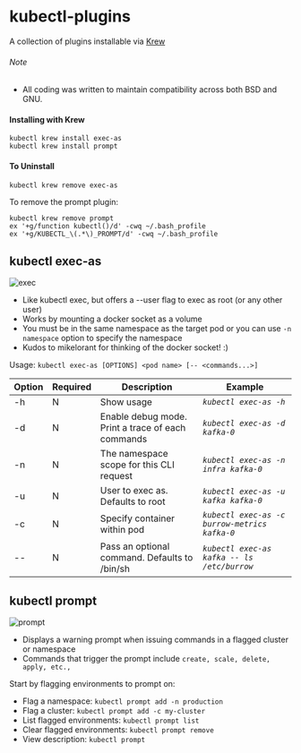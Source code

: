 # kubectl-plugins
A collection of plugins installable via [Krew](https://github.com/GoogleContainerTools/krew)

###### Note
- All coding was written to maintain compatibility across both BSD and GNU.

#### Installing with Krew
```
kubectl krew install exec-as
kubectl krew install prompt
```

#### To Uninstall
```
kubectl krew remove exec-as
```
To remove the prompt plugin:
```
kubectl krew remove prompt
ex '+g/function kubectl()/d' -cwq ~/.bash_profile
ex '+g/KUBECTL_\(.*\)_PROMPT/d' -cwq ~/.bash_profile
```


## kubectl exec-as
![exec](https://user-images.githubusercontent.com/22456127/54227565-97ae8d80-44d6-11e9-907c-8297a8b54010.gif)
- Like kubectl exec, but offers a --user flag to exec as root (or any other user)
- Works by mounting a docker socket as a volume
- You must be in the same namespace as the target pod or you can use ```-n namespace``` option to specify the namespace
- Kudos to mikelorant for thinking of the docker socket! :)

Usage: ```kubectl exec-as [OPTIONS] <pod name> [-- <commands...>]```

Option | Required | Description | Example
------------- | ------------- | ------------- | -------------
-h | N | Show usage | *`kubectl exec-as -h`*
-d | N | Enable debug mode. Print a trace of each commands |  *`kubectl exec-as -d kafka-0`*
-n | N | The namespace scope for this CLI request | *`kubectl exec-as -n infra kafka-0`*
-u | N | User to exec as. Defaults to root | *`kubectl exec-as -u kafka kafka-0`*
-c | N | Specify container within pod | *`kubectl exec-as -c burrow-metrics kafka-0`*
-- | N | Pass an optional command. Defaults to /bin/sh | *`kubectl exec-as kafka -- ls /etc/burrow`*



## kubectl prompt
![prompt](https://user-images.githubusercontent.com/22456127/47271066-91793e00-d542-11e8-9a97-71f2457aef51.gif)
- Displays a warning prompt when issuing commands in a flagged cluster or namespace
- Commands that trigger the prompt include ```create, scale, delete, apply, etc.,```

Start by flagging environments to prompt on:
- Flag a namespace:
```kubectl prompt add -n production```
- Flag a cluster:
```kubectl prompt add -c my-cluster```
- List flagged environments:
```kubectl prompt list```
- Clear flagged environments:
```kubectl prompt remove```
- View description:
```kubectl prompt```
